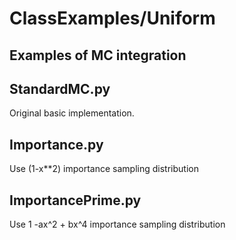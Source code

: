 # ClassExamples/Uniform

## Examples of MC integration

## StandardMC.py
Original basic implementation. 

## Importance.py
Use (1-x**2) importance sampling distribution

## ImportancePrime.py
Use 1 -ax^2 + bx^4 importance sampling distribution


